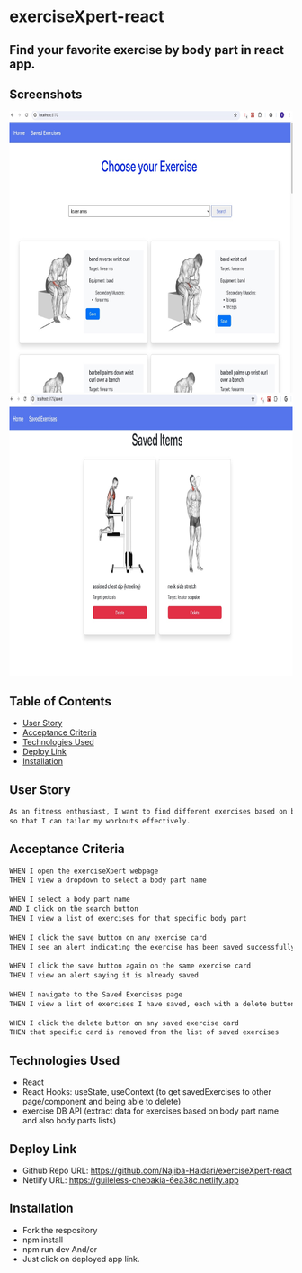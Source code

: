 # exerciseXpert-react

## Find your favorite exercise by body part in react app.

## Screenshots

<p align="center">
  <img src="./public/screenshot.jpeg" alt="screenshot" width="700" height="500" />
  <img src="./public/screenshot2.jpeg" alt="screenshot" width="700" height="500" />
</p>

## Table of Contents

- [User Story](#user-story)
- [Acceptance Criteria](#acceptance-criteria)
- [Technologies Used](#technologies-used)
- [Deploy Link](#deploy-link)
- [Installation](#installation)

## User Story

```md
As an fitness enthusiast, I want to find different exercises based on body part names 
so that I can tailor my workouts effectively.

```

## Acceptance Criteria

```md
WHEN I open the exerciseXpert webpage
THEN I view a dropdown to select a body part name

WHEN I select a body part name
AND I click on the search button
THEN I view a list of exercises for that specific body part

WHEN I click the save button on any exercise card
THEN I see an alert indicating the exercise has been saved successfully

WHEN I click the save button again on the same exercise card
THEN I view an alert saying it is already saved

WHEN I navigate to the Saved Exercises page
THEN I view a list of exercises I have saved, each with a delete button

WHEN I click the delete button on any saved exercise card
THEN that specific card is removed from the list of saved exercises
```

## Technologies Used

- React
- React Hooks: useState, useContext (to get savedExercises to other page/component and being able to delete)
- exercise DB API (extract data for exercises based on body part name and also body parts lists)

## Deploy Link

- Github Repo URL: https://github.com/Najiba-Haidari/exerciseXpert-react
- Netlify URL: https://guileless-chebakia-6ea38c.netlify.app

## Installation

- Fork the respository
- npm install
- npm run dev
  And/or
- Just click on deployed app link.

